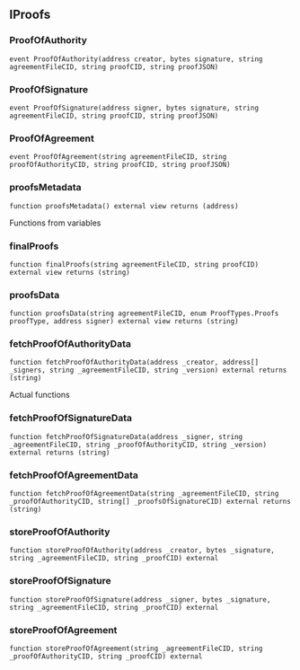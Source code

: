## IProofs

### ProofOfAuthority

```solidity
event ProofOfAuthority(address creator, bytes signature, string agreementFileCID, string proofCID, string proofJSON)
```

### ProofOfSignature

```solidity
event ProofOfSignature(address signer, bytes signature, string agreementFileCID, string proofCID, string proofJSON)
```

### ProofOfAgreement

```solidity
event ProofOfAgreement(string agreementFileCID, string proofOfAuthorityCID, string proofCID, string proofJSON)
```

### proofsMetadata

```solidity
function proofsMetadata() external view returns (address)
```

Functions from variables

### finalProofs

```solidity
function finalProofs(string agreementFileCID, string proofCID) external view returns (string)
```

### proofsData

```solidity
function proofsData(string agreementFileCID, enum ProofTypes.Proofs proofType, address signer) external view returns (string)
```

### fetchProofOfAuthorityData

```solidity
function fetchProofOfAuthorityData(address _creator, address[] _signers, string _agreementFileCID, string _version) external returns (string)
```

Actual functions

### fetchProofOfSignatureData

```solidity
function fetchProofOfSignatureData(address _signer, string _agreementFileCID, string _proofOfAuthorityCID, string _version) external returns (string)
```

### fetchProofOfAgreementData

```solidity
function fetchProofOfAgreementData(string _agreementFileCID, string _proofOfAuthorityCID, string[] _proofsOfSignatureCID) external returns (string)
```

### storeProofOfAuthority

```solidity
function storeProofOfAuthority(address _creator, bytes _signature, string _agreementFileCID, string _proofCID) external
```

### storeProofOfSignature

```solidity
function storeProofOfSignature(address _signer, bytes _signature, string _agreementFileCID, string _proofCID) external
```

### storeProofOfAgreement

```solidity
function storeProofOfAgreement(string _agreementFileCID, string _proofOfAuthorityCID, string _proofCID) external
```

